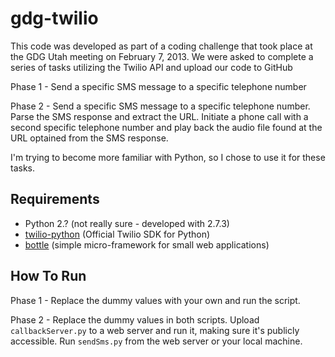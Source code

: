 gdg-twilio
==========

This code was developed as part of a coding challenge that took place at the GDG Utah meeting on February 7, 2013. We were asked to complete a series of tasks utilizing the Twilio API and upload our code to GitHub

Phase 1 - Send a specific SMS message to a specific telephone number

Phase 2 - Send a specific SMS message to a specific telephone number. Parse the SMS response and extract the URL. Initiate a phone call with a second specific telephone number and play back the audio file found at the URL optained from the SMS response.

I'm trying to become more familiar with Python, so I chose to use it for these tasks.

Requirements
------------
- Python 2.? (not really sure - developed with 2.7.3)
- [twilio-python](https://github.com/twilio/twilio-python) (Official Twilio SDK for Python)
- [bottle](https://github.com/defnull/bottle) (simple micro-framework for small web applications)

How To Run
----------
Phase 1 - Replace the dummy values with your own and run the script.

Phase 2 - Replace the dummy values in both scripts. Upload `callbackServer.py` to a web server and run it, making sure it's publicly accessible. Run `sendSms.py` from the web server or your local machine.
